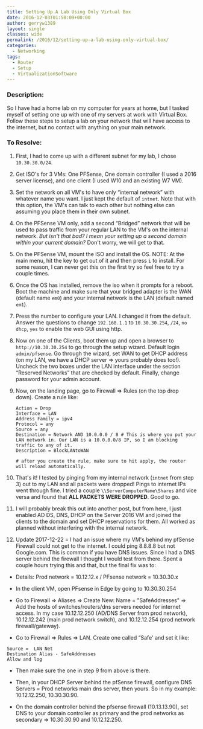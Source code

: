 ```yaml
---
title: Setting Up A Lab Using Only Virtual Box
date: 2016-12-03T01:58:09+00:00
author: gerryw1389
layout: single
classes: wide
permalink: /2016/12/setting-up-a-lab-using-only-virtual-box/
categories:
  - Networking
tags:
  - Router
  - Setup
  - VirtualizationSoftware
---
```

<!--more-->

### Description:

So I have had a home lab on my computer for years at home, but I tasked myself of setting one up with one of my servers at work with Virtual Box. Follow these steps to setup a lab on your network that will have access to the internet, but no contact with anything on your main network.

### To Resolve:

1. First, I had to come up with a different subnet for my lab, I chose `10.30.30.0/24`.

2. Get ISO's for 3 VMs: One PFSense, One domain controller (I used a 2016 server license), and one client (I used W10 and an existing W7 VM).

3. Set the network on all VM's to have only &#8220;internal network&#8221; with whatever name you want. I just kept the default of `intnet`. Note that with this option, the VM's can talk to each other but nothing else can assuming you place them in their own subnet.

4. On the PFSense VM only, add a second &#8220;Bridged&#8221; network that will be used to pass traffic from your regular LAN to the VM's on the internal network. *But isn't that bad? I mean your setting up a second domain within your current domain?* Don't worry, we will get to that.

5. On the PFSense VM, mount the ISO and install the OS. NOTE: At the main menu, hit the key to get out of it and then press `i` to install. For some reason, I can never get this on the first try so feel free to try a couple times.

6. Once the OS has installed, remove the iso when it prompts for a reboot. Boot the machine and make sure that your bridged adapter is the WAN (default name `em0`) and your internal network is the LAN (default named `em1`).

7. Press the number to configure your LAN. I changed it from the default. Answer the questions to change `192.168.1.1` to `10.30.30.254`, `/24`, `no dhcp`, `yes` to enable the web GUI using http.

8. Now on one of the Clients, boot them up and open a browser to `http://10.30.30.254` to go through the setup wizard. Default login `admin/pfsense`. Go through the wizard, set WAN to get DHCP address (on my LAN, we have a DHCP server => yours probably does too!). Uncheck the two boxes under the LAN interface under the section &#8220;Reserved Networks&#8221; that are checked by default. Finally, change password for your admin account.

9. Now, on the landing page, go to Firewall => Rules (on the top drop down). Create a rule like:

   ```escape
   Action = Drop  
   Interface = LAN  
   Address Family = ipv4  
   Protocol = any  
   Source = any  
   Destination = Network AND 10.0.0.0 / 8 # This is where you put your LAN network in. Our LAN is a 10.0.0.0/8 IP, so I am blocking traffic to any of it.  
   Description = BlockLANtoWAN

   # after you create the rule, make sure to hit apply, the router will reload automatically.
   ```

10. That's it! I tested by pinging from my internal network (`intnet` from step 3) out to my LAN and all packets were dropped! Pings to internet IPs went through fine. I tried a couple `\\ServerComputerName\Shares` and vice versa and found that **ALL PACKETS WERE DROPPED**. Good to go.

11. I will probably break this out into another post, but from here, I just enabled AD DS, DNS, DHCP on the Server 2016 VM and joined the clients to the domain and set DHCP reservations for them. All worked as planned without interfering with the internal network.

12. Update 2017-12-22 = I had an issue where my VM's behind my pfSense Firewall could not get to the internet. I could ping 8.8.8.8 but not Google.com. This is common if you have DNS issues. Since I had a DNS server behind the firewall I thought I would test from there. Spent a couple hours trying this and that, but the final fix was to:

   - Details: Prod network = 10.12.12.x / PFsense network = 10.30.30.x

   - In the client VM, open PFsense in Edge by going to 10.30.30.254

   - Go to Firewall => Aliases => Create New: Name = "SafeAddresses" => Add the hosts of switches/routers/dns servers needed for internet access. In my case 10.12.12.250 (AD/DNS Server from prod network), 10.12.12.242 (main prod network switch), and 10.12.12.254 (prod network firewall/gateway).

   - Go to Firewall => Rules => LAN. Create one called &#8220;Safe' and set it like:

   ```escape
   Source =  LAN Net  
   Destination Alias - SafeAddresses  
   Allow and log
   ```

   - Then make sure the one in step 9 from above is there.

   - Then, in your DHCP Server behind the pfSense firewall, configure DNS Servers = Prod networks main dns server, then yours. So in my example: 10.12.12.250, 10.30.30.90.

   - On the domain controller behind the pfsense firewall (10.13.13.90), set DNS to your domain controller as primary and the prod networks as secondary => 10.30.30.90 and 10.12.12.250.

